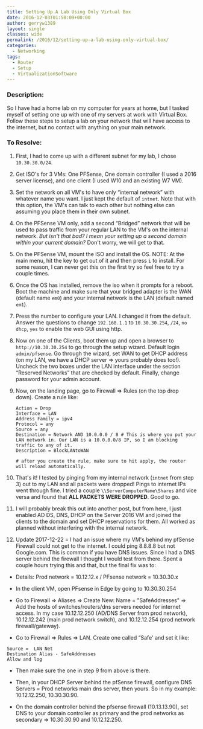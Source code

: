 ```yaml
---
title: Setting Up A Lab Using Only Virtual Box
date: 2016-12-03T01:58:09+00:00
author: gerryw1389
layout: single
classes: wide
permalink: /2016/12/setting-up-a-lab-using-only-virtual-box/
categories:
  - Networking
tags:
  - Router
  - Setup
  - VirtualizationSoftware
---
```

<!--more-->

### Description:

So I have had a home lab on my computer for years at home, but I tasked myself of setting one up with one of my servers at work with Virtual Box. Follow these steps to setup a lab on your network that will have access to the internet, but no contact with anything on your main network.

### To Resolve:

1. First, I had to come up with a different subnet for my lab, I chose `10.30.30.0/24`.

2. Get ISO's for 3 VMs: One PFSense, One domain controller (I used a 2016 server license), and one client (I used W10 and an existing W7 VM).

3. Set the network on all VM's to have only &#8220;internal network&#8221; with whatever name you want. I just kept the default of `intnet`. Note that with this option, the VM's can talk to each other but nothing else can assuming you place them in their own subnet.

4. On the PFSense VM only, add a second &#8220;Bridged&#8221; network that will be used to pass traffic from your regular LAN to the VM's on the internal network. *But isn't that bad? I mean your setting up a second domain within your current domain?* Don't worry, we will get to that.

5. On the PFSense VM, mount the ISO and install the OS. NOTE: At the main menu, hit the key to get out of it and then press `i` to install. For some reason, I can never get this on the first try so feel free to try a couple times.

6. Once the OS has installed, remove the iso when it prompts for a reboot. Boot the machine and make sure that your bridged adapter is the WAN (default name `em0`) and your internal network is the LAN (default named `em1`).

7. Press the number to configure your LAN. I changed it from the default. Answer the questions to change `192.168.1.1` to `10.30.30.254`, `/24`, `no dhcp`, `yes` to enable the web GUI using http.

8. Now on one of the Clients, boot them up and open a browser to `http://10.30.30.254` to go through the setup wizard. Default login `admin/pfsense`. Go through the wizard, set WAN to get DHCP address (on my LAN, we have a DHCP server => yours probably does too!). Uncheck the two boxes under the LAN interface under the section &#8220;Reserved Networks&#8221; that are checked by default. Finally, change password for your admin account.

9. Now, on the landing page, go to Firewall => Rules (on the top drop down). Create a rule like:

   ```escape
   Action = Drop  
   Interface = LAN  
   Address Family = ipv4  
   Protocol = any  
   Source = any  
   Destination = Network AND 10.0.0.0 / 8 # This is where you put your LAN network in. Our LAN is a 10.0.0.0/8 IP, so I am blocking traffic to any of it.  
   Description = BlockLANtoWAN

   # after you create the rule, make sure to hit apply, the router will reload automatically.
   ```

10. That's it! I tested by pinging from my internal network (`intnet` from step 3) out to my LAN and all packets were dropped! Pings to internet IPs went through fine. I tried a couple `\\ServerComputerName\Shares` and vice versa and found that **ALL PACKETS WERE DROPPED**. Good to go.

11. I will probably break this out into another post, but from here, I just enabled AD DS, DNS, DHCP on the Server 2016 VM and joined the clients to the domain and set DHCP reservations for them. All worked as planned without interfering with the internal network.

12. Update 2017-12-22 = I had an issue where my VM's behind my pfSense Firewall could not get to the internet. I could ping 8.8.8.8 but not Google.com. This is common if you have DNS issues. Since I had a DNS server behind the firewall I thought I would test from there. Spent a couple hours trying this and that, but the final fix was to:

   - Details: Prod network = 10.12.12.x / PFsense network = 10.30.30.x

   - In the client VM, open PFsense in Edge by going to 10.30.30.254

   - Go to Firewall => Aliases => Create New: Name = "SafeAddresses" => Add the hosts of switches/routers/dns servers needed for internet access. In my case 10.12.12.250 (AD/DNS Server from prod network), 10.12.12.242 (main prod network switch), and 10.12.12.254 (prod network firewall/gateway).

   - Go to Firewall => Rules => LAN. Create one called &#8220;Safe' and set it like:

   ```escape
   Source =  LAN Net  
   Destination Alias - SafeAddresses  
   Allow and log
   ```

   - Then make sure the one in step 9 from above is there.

   - Then, in your DHCP Server behind the pfSense firewall, configure DNS Servers = Prod networks main dns server, then yours. So in my example: 10.12.12.250, 10.30.30.90.

   - On the domain controller behind the pfsense firewall (10.13.13.90), set DNS to your domain controller as primary and the prod networks as secondary => 10.30.30.90 and 10.12.12.250.

